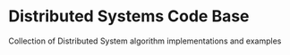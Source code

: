 # Distributed Systems Code Base

Collection of Distributed System algorithm implementations and examples